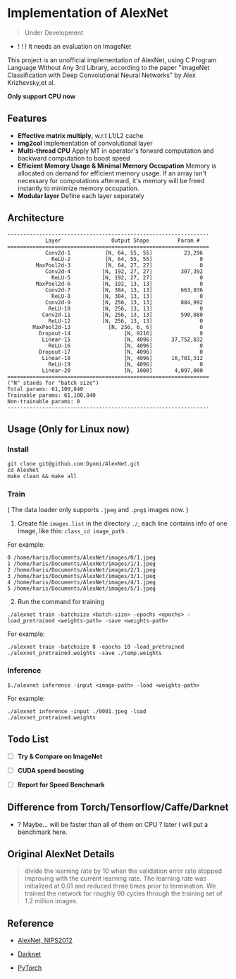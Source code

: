 # Implementation of AlexNet

> Under Development 

- ! ! ! It needs an evaluation on ImageNet

This project is an unofficial implementation of AlexNet, using C Program Language Without Any 3rd Library, according to the paper "ImageNet Classification with Deep Convolutional Neural Networks" by Alex Krizhevsky,et al.

**Only support CPU now**

## Features

- **Effective matrix multiply**, w.r.t L1/L2 cache
- **img2col** implementation of convolutional layer
- **Multi-thread CPU** Apply MT in operator's forward computation and backward computation to boost speed 
- **Efficient Memory Usage & Minimal Memory Occupation** Memory is allocated on demand for efficient memory usage. If an array isn't necessary for computations afterward, it's memory will be freed instantly to minimize memory occupation.
- **Modular layer** Define each layer seperately

## Architecture

```
----------------------------------------------------------------
            Layer                Output Shape         Param #
================================================================
            Conv2d-1           [N, 64, 55, 55]          23,296
              ReLU-2           [N, 64, 55, 55]               0
         MaxPool2d-3           [N, 64, 27, 27]               0
            Conv2d-4          [N, 192, 27, 27]         307,392
              ReLU-5          [N, 192, 27, 27]               0
         MaxPool2d-6          [N, 192, 13, 13]               0
            Conv2d-7          [N, 384, 13, 13]         663,936
              ReLU-8          [N, 384, 13, 13]               0
            Conv2d-9          [N, 256, 13, 13]         884,992
             ReLU-10          [N, 256, 13, 13]               0
           Conv2d-11          [N, 256, 13, 13]         590,080
             ReLU-12          [N, 256, 13, 13]               0
        MaxPool2d-13            [N, 256, 6, 6]               0
          Dropout-14                 [N, 9216]               0
           Linear-15                 [N, 4096]      37,752,832
             ReLU-16                 [N, 4096]               0
          Dropout-17                 [N, 4096]               0
           Linear-18                 [N, 4096]      16,781,312
             ReLU-19                 [N, 4096]               0
           Linear-20                 [N, 1000]       4,097,000
================================================================
("N" stands for "batch size")
Total params: 61,100,840
Trainable params: 61,100,840
Non-trainable params: 0
----------------------------------------------------------------
```

## Usage (Only for Linux now)

### Install
```
git clone git@github.com:Dynmi/AlexNet.git
cd AlexNet
make clean && make all
```

### Train 
( The data loader only supports ```.jpeg``` and ```.png$``` images now. )

1. Create file ```images.list``` in the directory ```./```, each line contains info of one image, 
like this: ```class_id image_path``` .

For example:
```
0 /home/haris/Documents/AlexNet/images/0/1.jpeg
1 /home/haris/Documents/AlexNet/images/1/1.jpeg
2 /home/haris/Documents/AlexNet/images/2/1.jpeg
3 /home/haris/Documents/AlexNet/images/3/1.jpeg
4 /home/haris/Documents/AlexNet/images/4/1.jpeg
5 /home/haris/Documents/AlexNet/images/5/1.jpeg
```

2. Run the command for training
```
./alexnet train -batchsize <batch-size> -epochs <epochs> -load_pretrained <weights-path> -save <weights-path>
```

For example:
```
./alexnet train -batchsize 8 -epochs 10 -load_pretrained ./alexnet_pretrained.weights -save ./temp.weights 
```

### Inference
```
$./alexnet inference -input <image-path> -load <weights-path>
```

For example:
```
./alexnet inference -input ./0001.jpeg -load ./alexnet_pretrained.weights
```

## Todo List

- [ ]  **Try & Compare on ImageNet**

- [ ]  **CUDA speed boosting**

- [ ]  **Report for Speed Benchmark**


## Difference from Torch/Tensorflow/Caffe/Darknet

- ? Maybe... will be faster than all of them on CPU ? later I will put a benchmark here.

## Original AlexNet Details

> divide the learning rate by 10 when the validation error rate stopped improving with the current learning rate. 
> The learning rate was initialized at 0.01 and reduced three times prior to termination. 
> We trained the network for roughly 90 cycles through the training set of 1.2 million images.

## Reference

- [AlexNet, NIPS2012](https://proceedings.neurips.cc/paper/2012/hash/c399862d3b9d6b76c8436e924a68c45b-Abstract.html)

- [Darknet](https://github.com/AlexeyAB/darknet)

- [PyTorch](https://github.com/pytorch/pytorch)
